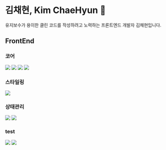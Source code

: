 # 김채현, Kim ChaeHyun 👋
유지보수가 용이한 클린 코드를 작성하려고 노력하는 프론트엔드 개발자 김채현입니다.

## FrontEnd

### 코어 
<img src="https://img.shields.io/badge/next.js-000000?style=for-the-badge&logo=nextdotjs&logoColor=white"> <img src="https://img.shields.io/badge/React-61DAFB?style=for-the-badge&logo=React&logoColor=black"> 
<img src="https://img.shields.io/badge/typescript-3178C6?style=for-the-badge&logo=typescript&logoColor=white"> <img src="https://img.shields.io/badge/Vue-4FC08D?style=for-the-badge&logo=vuedotjs&logoColor=white"> 
### 스타일링
<img src="https://img.shields.io/badge/tailwind-06B6D4?style=for-the-badge&logo=tailwindcss&logoColor=white"> 

### 상태관리
<img src="https://img.shields.io/badge/reactquery-FF4154?style=for-the-badge&logo=reactquery&logoColor=white"> <img src="https://img.shields.io/badge/recoil-3578E5?style=for-the-badge&logo=recoil&logoColor=white">

### test
<img src="https://img.shields.io/badge/cypress-69D3A7?style=for-the-badge&logo=cypress&logoColor=white"> <img src="https://img.shields.io/badge/jest-C21325?style=for-the-badge&logo=jest&logoColor=white">



